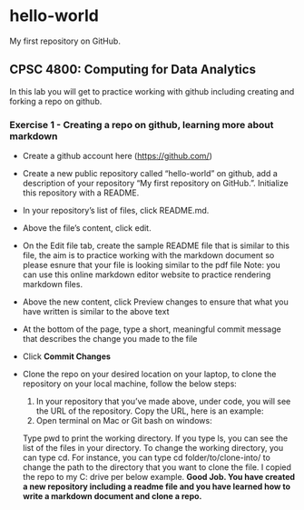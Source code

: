 # hello-world
My first repository on GitHub.

## CPSC 4800: Computing for Data Analytics
In this lab you will get to practice working with github including creating and forking a repo on github.

### Exercise 1 - Creating a repo on github, learning more about markdown
* Create a github account here (https://github.com/)
* Create a new public repository called “hello-world” on github, add a description of your repository
   “My first repository on GitHub.”. Initialize this repository with a README.
* In your repository’s list of files, click README.md.
* Above the file’s content, click edit.
* On the Edit file tab, create the sample README file that is similar to this file, the aim is to practice
  working with the markdown document so please esnure that your file is looking similar to the pdf file
  Note: you can use this online markdown editor website to practice rendering markdown
  files.
* Above the new content, click Preview changes to ensure that what you have written is similar to the
above text
* At the bottom of the page, type a short, meaningful commit message that describes the change you
made to the file
* Click **Commit Changes**
* Clone the repo on your desired location on your laptop, to clone the repository on your local machine,
follow the below steps:

    1. In your repository that you’ve made above, under code, you will see the URL of the repository. Copy      the URL, here is an example:
    2. Open terminal on Mac or Git bash on windows:
    
    Type pwd to print the working directory. If you type ls, you can see the list of the files in your            directory.
    To change the working directory, you can type cd. For instance, you can type cd folder/to/clone-into/
    to change the path to the directory that you want to clone the file. I copied the repo to my C: drive         per below example.
    **Good Job. You have created a new repository including a readme file and you have learned
    how to write a markdown document and clone a repo.**
    
